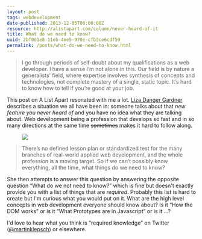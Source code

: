 ```yaml
---
layout: post
tags: webdevelopment
date-published: 2013-12-05T00:00:00Z
resource: http://alistapart.com/column/never-heard-of-it
title: What do we need to know?
uuid: 2bf0d1e8-11eb-4ee5-970e-cfb3ce6cdf59
permalink: /posts/what-do-we-need-to-know.html
---
```


> I go through periods of self-doubt about my qualifications as a web developer.
> I have a sense I’m not alone in this. Our field is by nature a generalists’
> field, where expertise involves synthesis of concepts and technologies, not
> complete mastery of a single, static topic. It’s hard to know how to tell if
> you’re good at your job.

This post on A List Apart resonated with me a lot. [Liza Danger Gardner](https://twitter.com/lyzadanger)
describes a situation we all have been in: someone talks about that *new feature
you never heard of* and you have no idea what they are talking about. Web
development being a profession that develops so fast and in so many directions
at the same time <strike>sometimes</strike> makes it hard to follow along.

<figure> <img src='/images/fear.gif' > </figure>

> There’s no defined lesson plan or standardized test for the many branches of
> real-world applied web development, and the whole profession is a moving target.
> So if we can’t possibly know everything, all the time, what things do we need to
> know?

She then attempts to answer this question by answering the opposite question “What do we
not need to know?” which is fine but doesn't exactly provide you with a list of
things that are *required*. Probably this list is hard to create but I'm curious
what you would put on it. What are the high level concepts in web development
everyone should know about? Is it “How the DOM works” or is it “What Prototypes are in Javascript”
or is it ...?

I'd love to hear what you think is “required knowledge” on Twitter ([@martinklepsch](https://twitter.com/martinklepsch))
or elsewhere.
